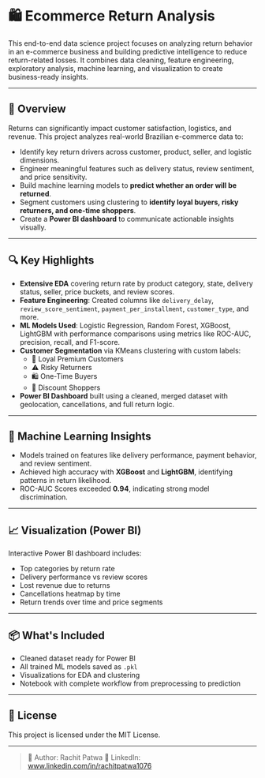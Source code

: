 # 🛍️ Ecommerce Return Analysis

This end-to-end data science project focuses on analyzing return behavior in an e-commerce business and building predictive intelligence to reduce return-related losses. It combines data cleaning, feature engineering, exploratory analysis, machine learning, and visualization to create business-ready insights.

---

## 🚀 Overview

Returns can significantly impact customer satisfaction, logistics, and revenue. This project analyzes real-world Brazilian e-commerce data to:

- Identify key return drivers across customer, product, seller, and logistic dimensions.
- Engineer meaningful features such as delivery status, review sentiment, and price sensitivity.
- Build machine learning models to **predict whether an order will be returned**.
- Segment customers using clustering to **identify loyal buyers, risky returners, and one-time shoppers**.
- Create a **Power BI dashboard** to communicate actionable insights visually.

---

## 🔍 Key Highlights

- **Extensive EDA** covering return rate by product category, state, delivery status, seller, price buckets, and review scores.
- **Feature Engineering**: Created columns like `delivery_delay`, `review_score_sentiment`, `payment_per_installment`, `customer_type`, and more.
- **ML Models Used**: Logistic Regression, Random Forest, XGBoost, LightGBM with performance comparisons using metrics like ROC-AUC, precision, recall, and F1-score.
- **Customer Segmentation** via KMeans clustering with custom labels:
  - 💎 Loyal Premium Customers
  - ⚠️ Risky Returners
  - 🛍️ One-Time Buyers
  - 🎯 Discount Shoppers
- **Power BI Dashboard** built using a cleaned, merged dataset with geolocation, cancellations, and full return logic.

---

## 🤖 Machine Learning Insights

- Models trained on features like delivery performance, payment behavior, and review sentiment.
- Achieved high accuracy with **XGBoost** and **LightGBM**, identifying patterns in return likelihood.
- ROC-AUC Scores exceeded **0.94**, indicating strong model discrimination.

---

## 📈 Visualization (Power BI)

Interactive Power BI dashboard includes:

- Top categories by return rate
- Delivery performance vs review scores
- Lost revenue due to returns
- Cancellations heatmap by time
- Return trends over time and price segments

---

## 📦 What's Included

- Cleaned dataset ready for Power BI
- All trained ML models saved as `.pkl`
- Visualizations for EDA and clustering
- Notebook with complete workflow from preprocessing to prediction

---

## 📄 License

This project is licensed under the MIT License.

---
> 📍 Author: Rachit Patwa  🔗 LinkedIn: www.linkedin.com/in/rachitpatwa1076
